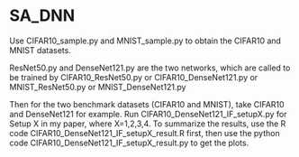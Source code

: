 # SA_DNN
Use CIFAR10_sample.py and MNIST_sample.py to obtain the CIFAR10 and MNIST datasets.

ResNet50.py and DenseNet121.py are the two networks, which are called to be trained by CIFAR10_ResNet50.py or CIFAR10_DenseNet121.py or MNIST_ResNet50.py or MNIST_DenseNet121.py

Then for the two benchmark datasets (CIFAR10 and MNIST), take CIFAR10 and DenseNet121 for example. Run CIFAR10_DenseNet121_IF_setupX.py for Setup X in my paper, where X=1,2,3,4.
To summarize the results, use the R code CIFAR10_DenseNet121_IF_setupX_result.R first, then use the python code CIFAR10_DenseNet121_IF_setupX_result.py to get the plots.
